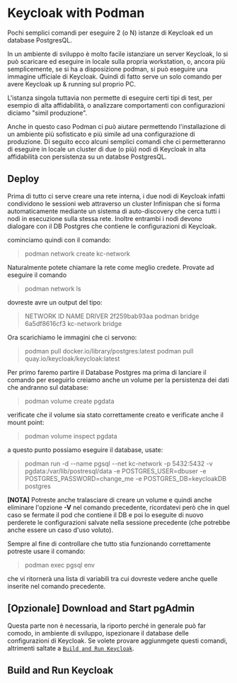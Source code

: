 # Keycloak with Podman
Pochi semplici comandi per eseguire 2 (o N) istanze di Keycloak ed un database PostgresQL.

In un ambiente di sviluppo è molto facile istanziare un server Keycloak, lo si può scaricare ed eseguire in locale sulla propria workstation, o, ancora più semplicemente, se si ha a disposizione podman, si può eseguire una immagine ufficiale di Keycloak. Quindi di fatto serve un solo comando per avere Keycloak up & running sul proprio PC.

L'istanza singola tuttavia non permette di eseguire certi tipi di test, per esempio di alta affidabilità, o analizzare comportamenti con configurazioni diciamo "simil produzione".

Anche in questo caso Podman ci può aiutare permettendo l'installazione di un ambiente più sofisticato e più simile ad una configurazione di produzione. Di seguito ecco alcuni semplici comandi che ci permetteranno di eseguire in locale un cluster di due (o più) nodi di Keycloak in alta affidabilità con persistenza su un databse PostgresQL.

## Deploy

Prima di tutto ci serve creare una rete interna, i due nodi di Keycloak infatti condividono le sessioni web attraverso un cluster Infinispan che si forma automaticamente mediante un sistema di auto-discovery che cerca tutti i nodi in esecuzione sulla stessa rete. Inoltre entrambi i nodi devono dialogare con il DB Postgres che contiene le configurazioni di Keycloak.

cominciamo quindi con il comando:

> podman network create kc-network

Naturalmente potete chiamare la rete come meglio credete.
Provate ad eseguire il comando

> podman network ls

dovreste avre un output del tipo:

> NETWORK ID    NAME          DRIVER
> 2f259bab93aa  podman        bridge
> 6a5df8616cf3  kc-network  bridge

Ora scarichiamo le immagini che ci servono:

> podman pull docker.io/library/postgres:latest
> podman pull quay.io/keycloak/keycloak:latest

Per primo faremo partire il Database Postgres ma prima di lanciare il comando per eseguirlo creiamo anche un volume per la persistenza dei dati che andranno sul database:

> podman volume create pgdata

verificate che il volume sia stato correttamente creato e verificate anche il mount point:

> podman volume inspect pgdata

a questo punto possiamo eseguire il database, usate:

> podman run -d --name pgsql --net kc-network -p 5432:5432 -v pgdata:/var/lib/postresql/data -e POSTGRES_USER=dbuser -e POSTGRES_PASSWORD=change_me -e POSTGRES_DB=keycloakDB postgres

**\[NOTA\]** Potreste anche tralasciare di creare un volume e quindi anche eliminare l'opzione **-V** nel comando precedente, ricordatevi però che in quel caso se fermate il pod che contiene il DB e poi lo eseguite di nuovo perderete le configurazioni salvate nella sessione precedente (che potrebbe anche essere un caso d'uso voluto).

Sempre al fine di controllare che tutto stia funzionando correttamente potreste usare il comando: 

> podman exec pgsql env

che vi ritornerà una lista di variabili tra cui dovreste vedere anche quelle inserite nel comando precedente.

## \[Opzionale\] Download and Start pgAdmin

Questa parte non è necessaria, la riporto perché in generale può far comodo, in ambiente di sviluppo, ispezionare il database delle configurazioni di Keycloak. Se volete provare aggiunmgete questi comandi, altrimenti saltate a [`Build and Run Keycloak`](#build).

## Build and Run Keycloak